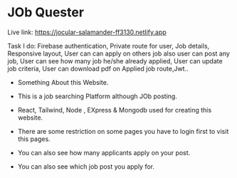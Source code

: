 # JOb Quester

Live link: https://jocular-salamander-ff3130.netlify.app

Task I do: Firebase authentication, Private route for user, Job details, Responsive layout, User can can apply on others job also user can post any job, User can see how many job he/she already applied, User can update job criteria, User can download pdf on Applied job route,Jwt.. 

+ Something About this Website.

+ This is a job searching Platform although JOb posting.

+ React, Tailwind, Node , EXpress & Mongodb used for creating this website.

+ There are some restriction on some pages you have to login first to visit this pages.

+ You can also see how many applicants apply on your post.

+ You can also see which job post you apply for.  